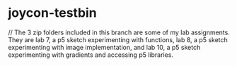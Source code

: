 # joycon-testbin
// The 3 zip folders included in this branch are some of my lab assignments. They are lab 7, a p5 sketch experimenting with functions, lab 8, a p5 sketch experimenting with image implementation, and lab 10, a p5 sketch experimenting with gradients and accessing p5 libraries.
